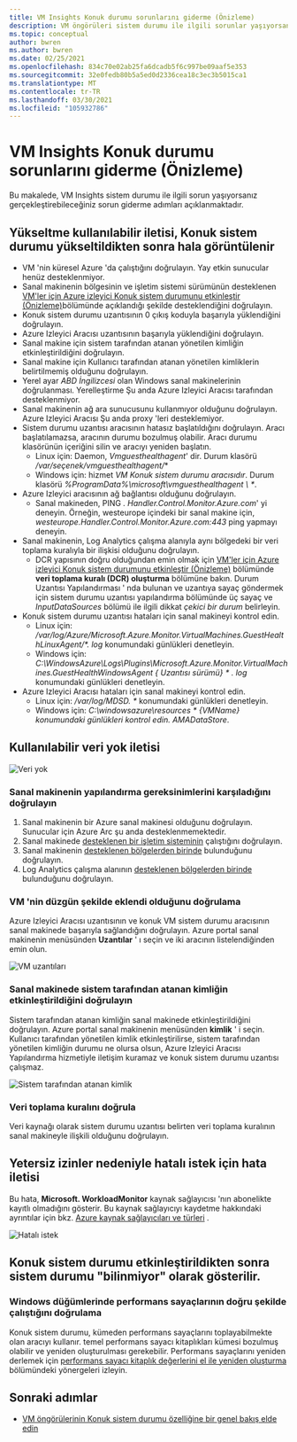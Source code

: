 ```yaml
---
title: VM Insights Konuk durumu sorunlarını giderme (Önizleme)
description: VM öngörüleri sistem durumu ile ilgili sorunlar yaşıyorsanız gerçekleştirebileceğiniz sorun giderme adımlarını açıklar.
ms.topic: conceptual
author: bwren
ms.author: bwren
ms.date: 02/25/2021
ms.openlocfilehash: 834c70e02ab25fa6dcadb5f6c997be09aaf5e353
ms.sourcegitcommit: 32e0fedb80b5a5ed0d2336cea18c3ec3b5015ca1
ms.translationtype: MT
ms.contentlocale: tr-TR
ms.lasthandoff: 03/30/2021
ms.locfileid: "105932786"
---
```

# <a name="troubleshoot-vm-insights-guest-health-preview"></a>VM Insights Konuk durumu sorunlarını giderme (Önizleme)
Bu makalede, VM Insights sistem durumu ile ilgili sorun yaşıyorsanız gerçekleştirebileceğiniz sorun giderme adımları açıklanmaktadır.


## <a name="upgrade-available-message-is-still-displayed-after-upgrading-guest-health"></a>Yükseltme kullanılabilir iletisi, Konuk sistem durumu yükseltildikten sonra hala görüntülenir 

- VM 'nin küresel Azure 'da çalıştığını doğrulayın. Yay etkin sunucular henüz desteklenmiyor.
- Sanal makinenin bölgesinin ve işletim sistemi sürümünün desteklenen [VM'ler için Azure izleyici Konuk sistem durumunu etkinleştir (Önizleme)](vminsights-health-enable.md)bölümünde açıklandığı şekilde desteklendiğini doğrulayın.
- Konuk sistem durumu uzantısının 0 çıkış koduyla başarıyla yüklendiğini doğrulayın.
- Azure Izleyici Aracısı uzantısının başarıyla yüklendiğini doğrulayın.
- Sanal makine için sistem tarafından atanan yönetilen kimliğin etkinleştirildiğini doğrulayın.
- Sanal makine için Kullanıcı tarafından atanan yönetilen kimliklerin belirtilmemiş olduğunu doğrulayın.
- Yerel ayar *ABD İngilizcesi* olan Windows sanal makinelerinin doğrulanması. Yerelleştirme Şu anda Azure Izleyici Aracısı tarafından desteklenmiyor.
- Sanal makinenin ağ ara sunucusunu kullanmıyor olduğunu doğrulayın. Azure Izleyici Aracısı Şu anda proxy 'leri desteklemiyor.
- Sistem durumu uzantısı aracısının hatasız başlatıldığını doğrulayın. Aracı başlatılamazsa, aracının durumu bozulmuş olabilir. Aracı durumu klasörünün içeriğini silin ve aracıyı yeniden başlatın.
  - Linux için: Daemon, *Vmguesthealthagent*' dir. Durum klasörü */var/seçenek/vmguesthealthagent/**
  - Windows için: hizmet *VM Konuk sistem durumu aracısıdır*. Durum klasörü _%ProgramData%\microsoft\vmguesthealthagent \\ *_.
- Azure Izleyici aracısının ağ bağlantısı olduğunu doğrulayın. 
  - Sanal makineden, PING _<region> . Handler.Control.Monitor.Azure.com_' yi deneyin. Örneğin, westeurope içindeki bir sanal makine için, _westeurope.Handler.Control.Monitor.Azure.com:443_ ping yapmayı deneyin.
- Sanal makinenin, Log Analytics çalışma alanıyla aynı bölgedeki bir veri toplama kuralıyla bir ilişkisi olduğunu doğrulayın.
  -  DCR yapısının doğru olduğundan emin olmak için [VM'ler için Azure izleyici Konuk sistem durumunu etkinleştir (Önizleme)](vminsights-health-enable.md) bölümünde **veri toplama kuralı (DCR) oluşturma** bölümüne bakın. Durum Uzantısı Yapılandırması ' nda bulunan ve uzantıya sayaç göndermek için sistem durumu uzantısı yapılandırma bölümünde üç sayaç ve *InputDataSources* bölümü ile ilgili dikkat *çekici bir durum* belirleyin.
-  Konuk sistem durumu uzantısı hataları için sanal makineyi kontrol edin.
   -  Linux için: _/var/log/Azure/Microsoft.Azure.Monitor.VirtualMachines.GuestHealthLinuxAgent/*. log_ konumundaki günlükleri denetleyin.
   -  Windows için: _C:\WindowsAzure\Logs\Plugins\Microsoft.Azure.Monitor.VirtualMachines.GuestHealthWindowsAgent \{ Uzantısı sürümü} \* . log_ konumundaki günlükleri denetleyin.
-  Azure Izleyici Aracısı hataları için sanal makineyi kontrol edin.
   -  Linux için: _/var/log/MDSD. *_ konumundaki günlükleri denetleyin.
   -  Windows için: _C:\windowsazure\resources \* {VMName} konumundaki günlükleri kontrol edin. AMADataStore_.
 



## <a name="error-message-that-no-data-is-available"></a>Kullanılabilir veri yok iletisi 

![Veri yok](media/vminsights-health-troubleshoot/no-data.png)


### <a name="verify-that-the-virtual-machine-meets-configuration-requirements"></a>Sanal makinenin yapılandırma gereksinimlerini karşıladığını doğrulayın

1. Sanal makinenin bir Azure sanal makinesi olduğunu doğrulayın. Sunucular için Azure Arc şu anda desteklenmemektedir.
2. Sanal makinede [desteklenen bir işletim sisteminin](vminsights-health-enable.md?current-limitations.md) çalıştığını doğrulayın.
3. Sanal makinenin [desteklenen bölgelerden birinde](vminsights-health-enable.md?current-limitations.md) bulunduğunu doğrulayın.
4. Log Analytics çalışma alanının [desteklenen bölgelerden birinde](vminsights-health-enable.md?current-limitations.md) bulunduğunu doğrulayın.

### <a name="verify-that-the-vm-is-properly-onboarded"></a>VM 'nin düzgün şekilde eklendi olduğunu doğrulama
Azure Izleyici Aracısı uzantısının ve konuk VM sistem durumu aracısının sanal makinede başarıyla sağlandığını doğrulayın. Azure portal sanal makinenin menüsünden **Uzantılar** ' ı seçin ve iki aracının listelendiğinden emin olun.

![VM uzantıları](media/vminsights-health-troubleshoot/extensions.png)

### <a name="verify-the-system-assigned-identity-is-enabled-on-the-virtual-machine"></a>Sanal makinede sistem tarafından atanan kimliğin etkinleştirildiğini doğrulayın
Sistem tarafından atanan kimliğin sanal makinede etkinleştirildiğini doğrulayın. Azure portal sanal makinenin menüsünden **kimlik** ' i seçin. Kullanıcı tarafından yönetilen kimlik etkinleştirilirse, sistem tarafından yönetilen kimliğin durumu ne olursa olsun, Azure Izleyici Aracısı Yapılandırma hizmetiyle iletişim kuramaz ve konuk sistem durumu uzantısı çalışmaz.

![Sistem tarafından atanan kimlik](media/vminsights-health-troubleshoot/system-identity.png)

### <a name="verify-data-collection-rule"></a>Veri toplama kuralını doğrula
Veri kaynağı olarak sistem durumu uzantısı belirten veri toplama kuralının sanal makineyle ilişkili olduğunu doğrulayın.

## <a name="error-message-for-bad-request-due-to-insufficient-permissions"></a>Yetersiz izinler nedeniyle hatalı istek için hata iletisi
Bu hata, **Microsoft. WorkloadMonitor** kaynak sağlayıcısı 'nın abonelikte kayıtlı olmadığını gösterir. Bu kaynak sağlayıcıyı kaydetme hakkındaki ayrıntılar için bkz. [Azure kaynak sağlayıcıları ve türleri](../../azure-resource-manager/management/resource-providers-and-types.md#register-resource-provider) . 

![Hatalı istek](media/vminsights-health-troubleshoot/bad-request.png)

## <a name="health-shows-as-unknown-after-guest-health-is-enabled"></a>Konuk sistem durumu etkinleştirildikten sonra sistem durumu "bilinmiyor" olarak gösterilir.

### <a name="verify-that-performance-counters-on-windows-nodes-are-working-correctly"></a>Windows düğümlerinde performans sayaçlarının doğru şekilde çalıştığını doğrulama 
Konuk sistem durumu, kümeden performans sayaçlarını toplayabilmekte olan aracıyı kullanır. temel performans sayacı kitaplıkları kümesi bozulmuş olabilir ve yeniden oluşturulması gerekebilir. Performans sayaçlarını yeniden derlemek için [performans sayacı kitaplık değerlerini el ile yeniden oluşturma](/troubleshoot/windows-server/performance/rebuild-performance-counter-library-values) bölümündeki yönergeleri izleyin.





## <a name="next-steps"></a>Sonraki adımlar

- [VM öngörülerinin Konuk sistem durumu özelliğine bir genel bakış elde edin](vminsights-health-overview.md)